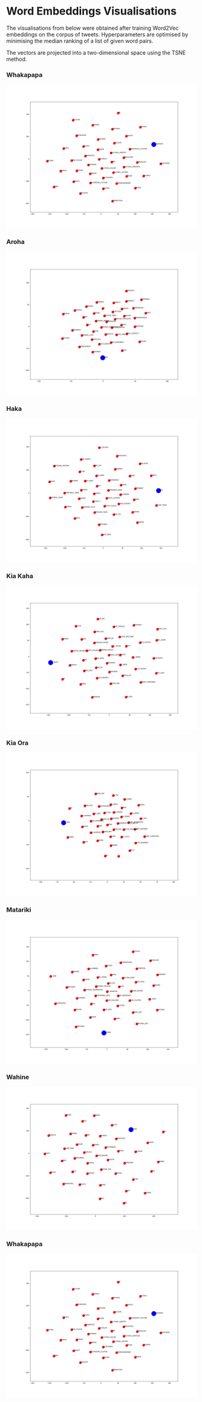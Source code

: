 # Word Embeddings Visualisations

The visualisations from below were obtained after training Word2Vec embeddings on the corpus of tweets. Hyperparameters are optimised by minimising the median ranking of a list of given word pairs.  

The vectors are projected into a two-dimensional space using the TSNE method. 

### Whakapapa 
![alt text](pics/whakapapa_tsne.png)

### Aroha
![alt text](pics/aroha_tsne.png)

### Haka
![alt text](pics/haka_tsne.png)

### Kia Kaha
![alt text](pics/kia_kaha_tsne.png)

### Kia Ora
![alt text](pics/kia_ora_tsne.png)

### Matariki
![alt text](pics/matariki_tsne.png)

### Wahine
![alt text](pics/wahine_tsne.png)

### Whakapapa
![alt text](pics/whakapapa_tsne.png)
